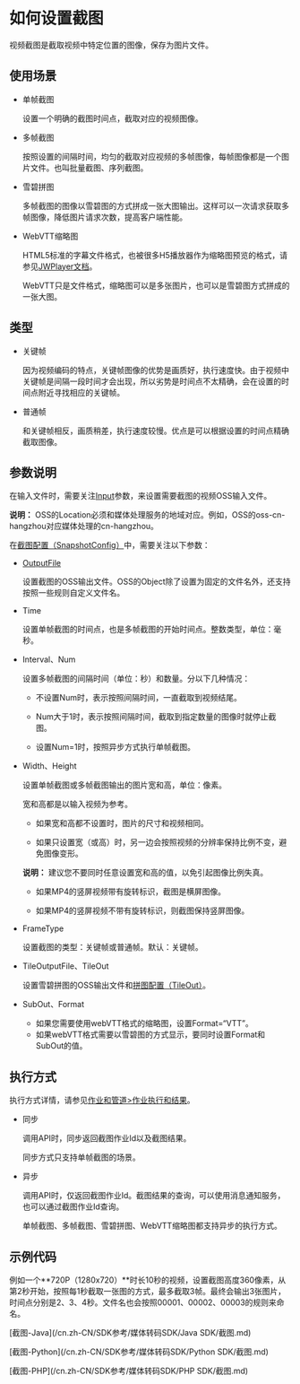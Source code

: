 # 如何设置截图

视频截图是截取视频中特定位置的图像，保存为图片文件。

## 使用场景

-   单帧截图

    设置一个明确的截图时间点，截取对应的视频图像。

-   多帧截图

    按照设置的间隔时间，均匀的截取对应视频的多帧图像，每帧图像都是一个图片文件。也叫批量截图、序列截图。

-   雪碧拼图

    多帧截图的图像以雪碧图的方式拼成一张大图输出。这样可以一次请求获取多帧图像，降低图片请求次数，提高客户端性能。

-   WebVTT缩略图

    HTML5标准的字幕文件格式，也被很多H5播放器作为缩略图预览的格式，请参见[JWPlayer文档](https://support.jwplayer.com/articles/how-to-add-preview-thumbnails)。

    WebVTT只是文件格式，缩略图可以是多张图片，也可以是雪碧图方式拼成的一张大图。


## 类型

-   关键帧

    因为视频编码的特点，关键帧图像的优势是画质好，执行速度快。由于视频中关键帧是间隔一段时间才会出现，所以劣势是时间点不太精确，会在设置的时间点附近寻找相应的关键帧。

-   普通帧

    和关键帧相反，画质稍差，执行速度较慢。优点是可以根据设置的时间点精确截取图像。


## 参数说明

在输入文件时，需要关注[Input](/cn.zh-CN/API参考/附录/参数详情.md)参数，来设置需要截图的视频OSS输入文件。

**说明：** OSS的Location必须和媒体处理服务的地域对应。例如，OSS的oss-cn-hangzhou对应媒体处理的cn-hangzhou。

在[截图配置（SnapshotConfig）](/cn.zh-CN/API参考/附录/参数详情.md)中，需要关注以下参数：

-   [OutputFile](/cn.zh-CN/API参考/附录/参数详情.mdsection_td4_324_y2b)

    设置截图的OSS输出文件。OSS的Object除了设置为固定的文件名外，还支持按照一些规则自定义文件名。

-   Time

    设置单帧截图的时间点，也是多帧截图的开始时间点。整数类型，单位：毫秒。

-   Interval、Num

    设置多帧截图的间隔时间（单位：秒）和数量。分以下几种情况：

    -   不设置Num时，表示按照间隔时间，一直截取到视频结尾。

    -   Num大于1时，表示按照间隔时间，截取到指定数量的图像时就停止截图。

    -   设置Num=1时，按照异步方式执行单帧截图。

-   Width、Height

    设置单帧截图或多帧截图输出的图片宽和高，单位：像素。

    宽和高都是以输入视频为参考。

    -   如果宽和高都不设置时，图片的尺寸和视频相同。

    -   如果只设置宽（或高）时，另一边会按照视频的分辨率保持比例不变，避免图像变形。

    **说明：** 建议您不要同时任意设置宽和高的值，以免引起图像比例失真。

    -   如果MP4的竖屏视频带有旋转标识，截图是横屏图像。

    -   如果MP4的竖屏视频不带有旋转标识，则截图保持竖屏图像。

-   FrameType

    设置截图的类型：关键帧或普通帧。默认：关键帧。

-   TileOutputFile、TileOut

    设置雪碧拼图的OSS输出文件和[拼图配置（TileOut）](/cn.zh-CN/API参考/附录/参数详情.md)。

-   SubOut、Format
    -   如果您需要使用webVTT格式的缩略图，设置Format=“VTT”。
    -   如果webVTT格式需要以雪碧图的方式显示，要同时设置Format和SubOut的值。

## 执行方式

执行方式详情，请参见[作业和管道\>作业执行和结果](/cn.zh-CN/开发指南/概念介绍/作业和管道.md)。

-   同步

    调用API时，同步返回截图作业Id以及截图结果。

    同步方式只支持单帧截图的场景。

-   异步

    调用API时，仅返回截图作业Id。截图结果的查询，可以使用消息通知服务，也可以通过截图作业Id查询。

    单帧截图、多帧截图、雪碧拼图、WebVTT缩略图都支持异步的执行方式。


## 示例代码

例如一个**720P（1280x720）**时长10秒的视频，设置截图高度360像素，从第2秒开始，按照每1秒截取一张图的方式，最多截取3帧。最终会输出3张图片，时间点分别是2、3、4秒。文件名也会按照00001、00002、00003的规则来命名。

[截图-Java](/cn.zh-CN/SDK参考/媒体转码SDK/Java SDK/截图.md)

[截图-Python](/cn.zh-CN/SDK参考/媒体转码SDK/Python SDK/截图.md)

[截图-PHP](/cn.zh-CN/SDK参考/媒体转码SDK/PHP SDK/截图.md)

